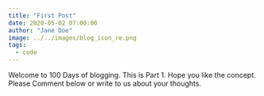 ```yaml
---
title: "First Post"
date: 2020-05-02 07:00:00
author: "Jane Doe"
image: ../../images/blog_icon_re.png
tags:
  - code
---
```


Welcome to 100 Days of blogging.
This is Part 1.
Hope you like the concept.
Please Comment below or write to us about your thoughts.
